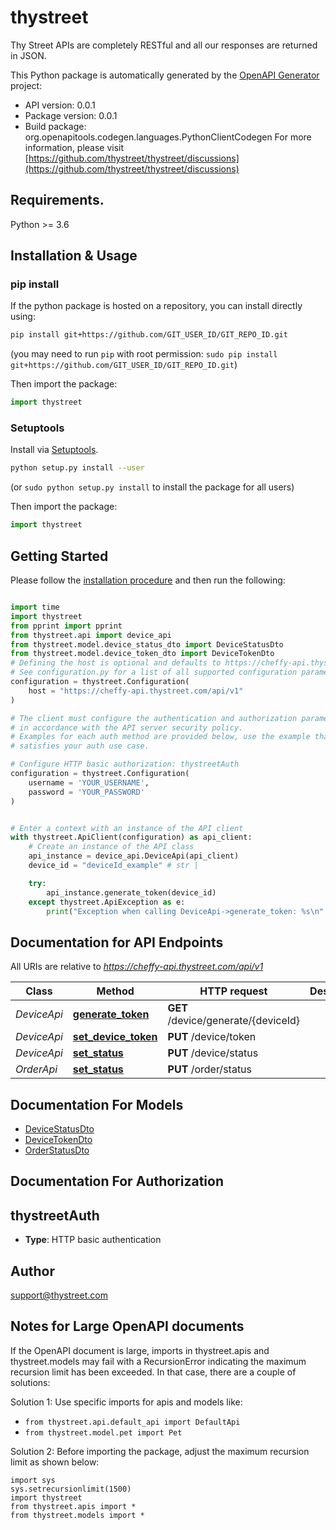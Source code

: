 # thystreet
Thy Street APIs are completely RESTful and all our responses are returned in JSON.

This Python package is automatically generated by the [OpenAPI Generator](https://openapi-generator.tech) project:

- API version: 0.0.1
- Package version: 0.0.1
- Build package: org.openapitools.codegen.languages.PythonClientCodegen
For more information, please visit [https://github.com/thystreet/thystreet/discussions](https://github.com/thystreet/thystreet/discussions)

## Requirements.

Python >= 3.6

## Installation & Usage
### pip install

If the python package is hosted on a repository, you can install directly using:

```sh
pip install git+https://github.com/GIT_USER_ID/GIT_REPO_ID.git
```
(you may need to run `pip` with root permission: `sudo pip install git+https://github.com/GIT_USER_ID/GIT_REPO_ID.git`)

Then import the package:
```python
import thystreet
```

### Setuptools

Install via [Setuptools](http://pypi.python.org/pypi/setuptools).

```sh
python setup.py install --user
```
(or `sudo python setup.py install` to install the package for all users)

Then import the package:
```python
import thystreet
```

## Getting Started

Please follow the [installation procedure](#installation--usage) and then run the following:

```python

import time
import thystreet
from pprint import pprint
from thystreet.api import device_api
from thystreet.model.device_status_dto import DeviceStatusDto
from thystreet.model.device_token_dto import DeviceTokenDto
# Defining the host is optional and defaults to https://cheffy-api.thystreet.com/api/v1
# See configuration.py for a list of all supported configuration parameters.
configuration = thystreet.Configuration(
    host = "https://cheffy-api.thystreet.com/api/v1"
)

# The client must configure the authentication and authorization parameters
# in accordance with the API server security policy.
# Examples for each auth method are provided below, use the example that
# satisfies your auth use case.

# Configure HTTP basic authorization: thystreetAuth
configuration = thystreet.Configuration(
    username = 'YOUR_USERNAME',
    password = 'YOUR_PASSWORD'
)


# Enter a context with an instance of the API client
with thystreet.ApiClient(configuration) as api_client:
    # Create an instance of the API class
    api_instance = device_api.DeviceApi(api_client)
    device_id = "deviceId_example" # str | 

    try:
        api_instance.generate_token(device_id)
    except thystreet.ApiException as e:
        print("Exception when calling DeviceApi->generate_token: %s\n" % e)
```

## Documentation for API Endpoints

All URIs are relative to *https://cheffy-api.thystreet.com/api/v1*

Class | Method | HTTP request | Description
------------ | ------------- | ------------- | -------------
*DeviceApi* | [**generate_token**](docs/DeviceApi.md#generate_token) | **GET** /device/generate/{deviceId} | 
*DeviceApi* | [**set_device_token**](docs/DeviceApi.md#set_device_token) | **PUT** /device/token | 
*DeviceApi* | [**set_status**](docs/DeviceApi.md#set_status) | **PUT** /device/status | 
*OrderApi* | [**set_status**](docs/OrderApi.md#set_status) | **PUT** /order/status | 


## Documentation For Models

 - [DeviceStatusDto](docs/DeviceStatusDto.md)
 - [DeviceTokenDto](docs/DeviceTokenDto.md)
 - [OrderStatusDto](docs/OrderStatusDto.md)


## Documentation For Authorization


## thystreetAuth

- **Type**: HTTP basic authentication


## Author

support@thystreet.com


## Notes for Large OpenAPI documents
If the OpenAPI document is large, imports in thystreet.apis and thystreet.models may fail with a
RecursionError indicating the maximum recursion limit has been exceeded. In that case, there are a couple of solutions:

Solution 1:
Use specific imports for apis and models like:
- `from thystreet.api.default_api import DefaultApi`
- `from thystreet.model.pet import Pet`

Solution 2:
Before importing the package, adjust the maximum recursion limit as shown below:
```
import sys
sys.setrecursionlimit(1500)
import thystreet
from thystreet.apis import *
from thystreet.models import *
```

